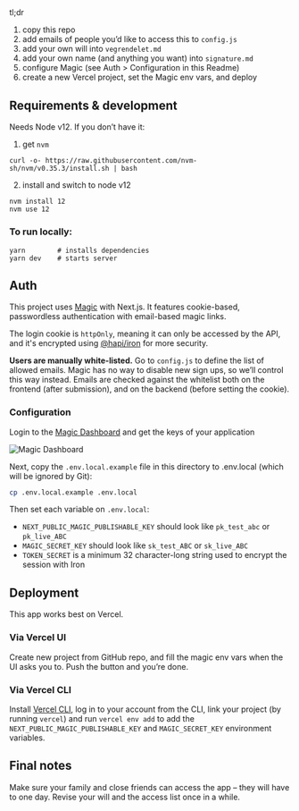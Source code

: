 ##

tl;dr
1. copy this repo
2. add emails of people you’d like to access this to `config.js`
3. add your own will into `vegrendelet.md`
4. add your own name (and anything you want) into `signature.md`
5. configure Magic (see Auth > Configuration in this Readme)
6. create a new Vercel project, set the Magic env vars, and deploy

## Requirements & development

Needs Node v12. If you don’t have it:

1. get `nvm`
```
curl -o- https://raw.githubusercontent.com/nvm-sh/nvm/v0.35.3/install.sh | bash
````

2. install and switch to node v12
```
nvm install 12
nvm use 12
```

### To run locally:
```
yarn        # installs dependencies
yarn dev    # starts server
```

## Auth

This project uses [Magic](https://magic.link) with Next.js. It features cookie-based, passwordless authentication with email-based magic links.

The login cookie is `httpOnly`, meaning it can only be accessed by the API, and it's encrypted using [@hapi/iron](https://hapi.dev/family/iron) for more security.

__Users are manually white-listed.__ Go to `config.js` to define the list of allowed emails. Magic has no way to disable new sign ups, so we’ll control this way instead. Emails are checked against the whitelist both on the frontend (after submission), and on the backend (before setting the cookie).

### Configuration

Login to the [Magic Dashboard](https://dashboard.magic.link/) and get the keys of your application

![Magic Dashboard](https://gblobscdn.gitbook.com/assets%2F-M1XNjqusnKyXZc7t7qQ%2F-M3HsSftOAghkNs-ttU3%2F-M3HsllfdwdDmeFXBK3U%2Fdashboard-pk.png?alt=media&token=4d6e7543-ae20-4355-951c-c6421b8f1b5f)

Next, copy the `.env.local.example` file in this directory to .env.local (which will be ignored by Git):

```bash
cp .env.local.example .env.local
```

Then set each variable on `.env.local`:

- `NEXT_PUBLIC_MAGIC_PUBLISHABLE_KEY` should look like `pk_test_abc` or `pk_live_ABC`
- `MAGIC_SECRET_KEY` should look like `sk_test_ABC` or `sk_live_ABC`
- `TOKEN_SECRET` is a minimum 32 character-long string used to encrypt the session with Iron

## Deployment

This app works best on Vercel.

### Via Vercel UI

Create new project from GitHub repo, and fill the magic env vars when the UI asks you to. Push the button and you’re done.

### Via Vercel CLI
Install [Vercel CLI](https://vercel.com/download), log in to your account from the CLI, link your project (by running `vercel`) and run `vercel env add` to add the `NEXT_PUBLIC_MAGIC_PUBLISHABLE_KEY` and `MAGIC_SECRET_KEY` environment variables.

## Final notes

Make sure your family and close friends can access the app – they will have to one day. Revise your will and the access list once in a while.
